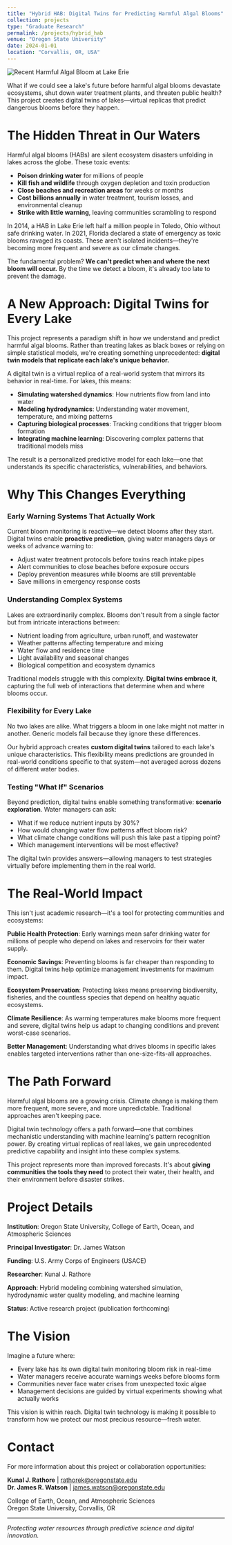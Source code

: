 ```yaml
---
title: "Hybrid HAB: Digital Twins for Predicting Harmful Algal Blooms"
collection: projects
type: "Graduate Research"
permalink: /projects/hybrid_hab
venue: "Oregon State University"
date: 2024-01-01
location: "Corvallis, OR, USA"
---
```


![Recent Harmful Algal Bloom at Lake Erie](images/Lake-Erie-harmful-algal-blooms.jpg)

What if we could see a lake's future before harmful algal blooms devastate ecosystems, shut down water treatment plants, and threaten public health? This project creates digital twins of lakes—virtual replicas that predict dangerous blooms before they happen.

The Hidden Threat in Our Waters
======

Harmful algal blooms (HABs) are silent ecosystem disasters unfolding in lakes across the globe. These toxic events:

- **Poison drinking water** for millions of people
- **Kill fish and wildlife** through oxygen depletion and toxin production
- **Close beaches and recreation areas** for weeks or months
- **Cost billions annually** in water treatment, tourism losses, and environmental cleanup
- **Strike with little warning**, leaving communities scrambling to respond

In 2014, a HAB in Lake Erie left half a million people in Toledo, Ohio without safe drinking water. In 2021, Florida declared a state of emergency as toxic blooms ravaged its coasts. These aren't isolated incidents—they're becoming more frequent and severe as our climate changes.

The fundamental problem? **We can't predict when and where the next bloom will occur.** By the time we detect a bloom, it's already too late to prevent the damage.

A New Approach: Digital Twins for Every Lake
======

This project represents a paradigm shift in how we understand and predict harmful algal blooms. Rather than treating lakes as black boxes or relying on simple statistical models, we're creating something unprecedented: **digital twin models that replicate each lake's unique behavior.**

A digital twin is a virtual replica of a real-world system that mirrors its behavior in real-time. For lakes, this means:

- **Simulating watershed dynamics**: How nutrients flow from land into water
- **Modeling hydrodynamics**: Understanding water movement, temperature, and mixing patterns  
- **Capturing biological processes**: Tracking conditions that trigger bloom formation
- **Integrating machine learning**: Discovering complex patterns that traditional models miss

The result is a personalized predictive model for each lake—one that understands its specific characteristics, vulnerabilities, and behaviors.

Why This Changes Everything
======

### Early Warning Systems That Actually Work

Current bloom monitoring is reactive—we detect blooms after they start. Digital twins enable **proactive prediction**, giving water managers days or weeks of advance warning to:

- Adjust water treatment protocols before toxins reach intake pipes
- Alert communities to close beaches before exposure occurs
- Deploy prevention measures while blooms are still preventable
- Save millions in emergency response costs

### Understanding Complex Systems

Lakes are extraordinarily complex. Blooms don't result from a single factor but from intricate interactions between:

- Nutrient loading from agriculture, urban runoff, and wastewater
- Weather patterns affecting temperature and mixing
- Water flow and residence time
- Light availability and seasonal changes
- Biological competition and ecosystem dynamics

Traditional models struggle with this complexity. **Digital twins embrace it**, capturing the full web of interactions that determine when and where blooms occur.

### Flexibility for Every Lake

No two lakes are alike. What triggers a bloom in one lake might not matter in another. Generic models fail because they ignore these differences.

Our hybrid approach creates **custom digital twins** tailored to each lake's unique characteristics. This flexibility means predictions are grounded in real-world conditions specific to that system—not averaged across dozens of different water bodies.

### Testing "What If" Scenarios

Beyond prediction, digital twins enable something transformative: **scenario exploration**. Water managers can ask:

- What if we reduce nutrient inputs by 30%?
- How would changing water flow patterns affect bloom risk?
- What climate change conditions will push this lake past a tipping point?
- Which management interventions will be most effective?

The digital twin provides answers—allowing managers to test strategies virtually before implementing them in the real world.

The Real-World Impact
======

This isn't just academic research—it's a tool for protecting communities and ecosystems:

**Public Health Protection**: Early warnings mean safer drinking water for millions of people who depend on lakes and reservoirs for their water supply.

**Economic Savings**: Preventing blooms is far cheaper than responding to them. Digital twins help optimize management investments for maximum impact.

**Ecosystem Preservation**: Protecting lakes means preserving biodiversity, fisheries, and the countless species that depend on healthy aquatic ecosystems.

**Climate Resilience**: As warming temperatures make blooms more frequent and severe, digital twins help us adapt to changing conditions and prevent worst-case scenarios.

**Better Management**: Understanding what drives blooms in specific lakes enables targeted interventions rather than one-size-fits-all approaches.

The Path Forward
======

Harmful algal blooms are a growing crisis. Climate change is making them more frequent, more severe, and more unpredictable. Traditional approaches aren't keeping pace.

Digital twin technology offers a path forward—one that combines mechanistic understanding with machine learning's pattern recognition power. By creating virtual replicas of real lakes, we gain unprecedented predictive capability and insight into these complex systems.

This project represents more than improved forecasts. It's about **giving communities the tools they need** to protect their water, their health, and their environment before disaster strikes.

Project Details
======

**Institution**: Oregon State University, College of Earth, Ocean, and Atmospheric Sciences

**Principal Investigator**: Dr. James Watson

**Funding**: U.S. Army Corps of Engineers (USACE)

**Researcher**: Kunal J. Rathore

**Approach**: Hybrid modeling combining watershed simulation, hydrodynamic water quality modeling, and machine learning

**Status**: Active research project (publication forthcoming)

The Vision
======

Imagine a future where:
- Every lake has its own digital twin monitoring bloom risk in real-time
- Water managers receive accurate warnings weeks before blooms form
- Communities never face water crises from unexpected toxic algae
- Management decisions are guided by virtual experiments showing what actually works

This vision is within reach. Digital twin technology is making it possible to transform how we protect our most precious resource—fresh water.

Contact
======

For more information about this project or collaboration opportunities:

**Kunal J. Rathore** | rathorek@oregonstate.edu  
**Dr. James R. Watson** | james.watson@oregonstate.edu

College of Earth, Ocean, and Atmospheric Sciences  
Oregon State University, Corvallis, OR

---

*Protecting water resources through predictive science and digital innovation.*